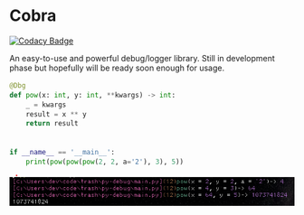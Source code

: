 # Cobra

[![Codacy Badge](https://app.codacy.com/project/badge/Grade/b70b09ffd45a47d78215d0e713db7855)](https://app.codacy.com/gh/KaranLMungra/cobra/dashboard?utm_source=gh&utm_medium=referral&utm_content=&utm_campaign=Badge_grade)

An easy-to-use and powerful debug/logger library. Still in development phase but
hopefully will be ready soon enough for usage.

```python
@Dbg
def pow(x: int, y: int, **kwargs) -> int:
    _ = kwargs
    result = x ** y
    return result


if __name__ == '__main__':
    print(pow(pow(pow(2, 2, a='2'), 3), 5))
```

![output.png](https://raw.githubusercontent.com/KaranLMungra/cobra/master/output.png)
